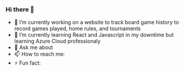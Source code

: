 ### Hi there 👋

- 🔭 I’m currently working on a website to track board game history to record games played, home rules, and tournaments
- 🌱 I’m currently learning React and Javascript in my downtime but learning Azure Cloud professionaly
- 💬 Ask me about
- 📫 How to reach me:
- ⚡ Fun fact:
